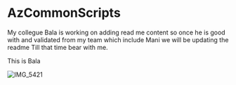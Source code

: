# AzCommonScripts

My collegue Bala is working on adding read me content so once he is good with and validated from my team which include Mani we will be updating the readme
Till that time bear with me.

This is Bala

![IMG_5421](https://github.com/user-attachments/assets/e3c0f2e4-4729-47d3-8127-a597fa72a13e)
